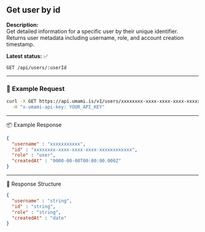 ## Get user by id
<!-- testable: true -->
<!-- expectedStatus: 200 -->
**Description:**  
Get detailed information for a specific user by their unique identifier.
Returns user metadata including username, role, and account creation timestamp.

**Latest status:** <!--status-->✅<!--status-end-->

```
GET /api/users/:userId
```

---

### 🔁 Example Request
```bash
curl -X GET https://api.umami.is/v1/users/xxxxxxxx-xxxx-xxxx-xxxx-xxxxxxxxxxxx \
  -H "x-umami-api-key: YOUR_API_KEY"
```

---

📦 Example Response
```json
{
  "username" : "xxxxxxxxxxx",
  "id" : "xxxxxxxx-xxxx-xxxx-xxxx-xxxxxxxxxxxx",
  "role" : "user",
  "createdAt" : "0000-00-00T00:00:00.000Z"
}
```

---

📘 Response Structure
```json
{
  "username" : "string",
  "id" : "string",
  "role" : "string",
  "createdAt" : "date"
}
```
